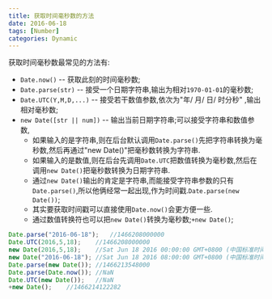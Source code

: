 ```yaml
---
title: 获取时间毫秒数的方法
date: 2016-06-18
tags: [Number]
categories: Dynamic
---
```


获取时间毫秒数最常见的方法有:
- `Date.now()` -- 获取此刻的时间毫秒数;
- `Date.parse(str)` -- 接受一个日期字符串,输出为相对`1970-01-01`的毫秒数;
- `Date.UTC(Y,M,D,...)` -- 接受若干数值参数,依次为"年/ 月/ 日/ 时分秒" ,输出相对毫秒数;
- `new Date([str || num])` -- 输出当前日期字符串;可以接受字符串和数值参数,
    - 如果输入的是字符串,则在后台默认调用`Date.parse()`先把字符串转换为毫秒数,然后再通过"new Date()"把毫秒数转换为字符串.
    - 如果输入的是数值,则在后台先调用`Date.UTC`把数值转换为毫秒数,然后在调用`new Date()`把毫秒数转换为日期字符串.
    - 通过`new Date()`输出的肯定是字符串,而能接受字符串参数的只有`Date.parse()`,所以他俩经常一起出现,作为时间戳.`Date.parse(new Date())`;
    - 其实要获取时间戳可以直接使用`Date.now()`会更方便一些.
    - 通过数值转换符也可以把`new Date()`转换为毫秒数;`+new Date()`;

```javascript
Date.parse("2016-06-18");   //1466208000000
Date.UTC(2016,5,18);    //1466208000000
new Date(2016,5,18);    //Sat Jun 18 2016 00:00:00 GMT+0800 (中国标准时间)
new Date("2016-06-18"); //Sat Jun 18 2016 08:00:00 GMT+0800 (中国标准时间)
Date.parse(new Date()); //1466213548000
Date.parse(Date.now()); //NaN
Date.UTC(new Date());   //NaN
+new Date();    //1466214122282
```

